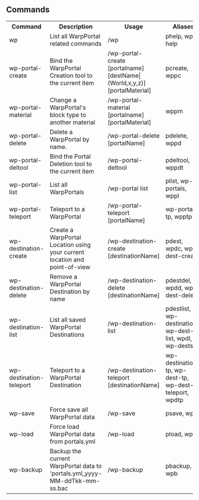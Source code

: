## Commands

<table><tbody><tr><th>Command</th><th>Description</th><th>Usage</th><th>Aliases</th><th>Permission</th></tr><tr><td>wp</td><td>List all WarpPortal related commands</td><td>/wp</td><td>phelp, wp-help</td><td>warpportals.listcommands</td></tr><tr><td>wp-portal-create</td><td>Bind the WarpPortal Creation tool to the current item</td><td>/wp-portal-create [portalname] [destName|(World,x,y,z)] [portalMaterial]</td><td>pcreate, wppc</td><td>warpportals.admin.portal.create</td></tr><tr><td>wp-portal-material</td><td>Change a WarpPortal's block type to another material</td><td>/wp-portal-material [portalname] [portalMaterial]</td><td>wppm</td><td>warpportals.admin.portal.material</td></tr><tr><td>wp-portal-delete</td><td>Delete a WarpPortal by name.</td><td>/wp-portal-delete [portalName]</td><td>pdelete, wppd</td><td>warpportals.admin.portal.delete.command</td></tr><tr><td>wp-portal-deltool</td><td>Bind the Portal Deletion tool to the current item</td><td>/wp-portal-deltool</td><td>pdeltool, wppdt</td><td>warpportals.admin.portal.delete.tool</td></tr><tr><td>wp-portal-list</td><td>List all WarpPortals</td><td>/wp-portal list</td><td>plist, wp-portals, wppl</td><td>warpportals.admin.portal.list</td></tr><tr><td>wp-portal-teleport</td><td>Teleport to a WarpPortal</td><td>/wp-portal-teleport [portalName]</td><td>wp-portal-tp, wpptp</td><td>warpportals.admin.portal.teleport</td></tr><tr><td>wp-destination-create</td><td>Create a WarpPortal Location using your current location and point-of-view</td><td>/wp-destination-create [destinationName]</td><td>pdest, wpdc, wp-dest-create</td><td>warpportals.admin.destination.create</td></tr><tr><td>wp-destination-delete</td><td>Remove a WarpPortal Destination by name</td><td>/wp-destination-delete [destinationName]</td><td>pdestdel, wpdd, wp-dest-delete</td><td>warpportals.admin.destination.delete</td></tr><tr><td>wp-destination-list</td><td>List all saved WarpPortal Destinations</td><td>/wp-destination-list</td><td>pdestlist, wp-destinations, wp-dest-list, wpdl, wp-dests</td><td>warpportals.admin.destination.list</td></tr><tr><td>wp-destination-teleport</td><td>Teleport to a WarpPortal Destination</td><td>/wp-destination-teleport [destinationName]</td><td>wp-destination-tp, wp-dest-tp, wp-dest-teleport, wpdtp</td><td>warpportals.admin.destination.teleport</td></tr><tr><td>wp-save</td><td>Force save all WarpPortal data</td><td>/wp-save</td><td>psave, wps</td><td>warpportals.admin.op.save</td></tr><tr><td>wp-load</td><td>Force load WarpPortal data from portals.yml</td><td>/wp-load</td><td>pload, wpl</td><td>warpportals.admin.op.load</td></tr><tr><td>wp-backup</td><td>Backup the current WarpPortal data to 'portals.yml_yyyy-MM-ddTkk-mm-ss.bac</td><td>/wp-backup</td><td>pbackup, wpb</td><td>warpportals.admin.op.backup"</td></tr></tbody></table>